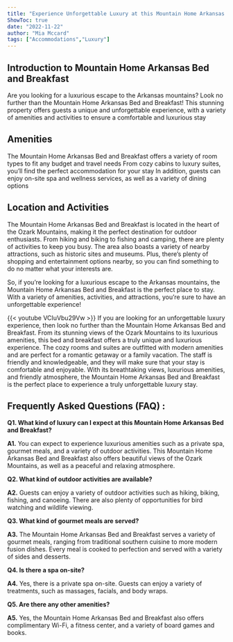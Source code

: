 ```yaml
---
title: "Experience Unforgettable Luxury at this Mountain Home Arkansas Bed and Breakfast!"
ShowToc: true 
date: "2022-11-22"
author: "Mia Mccard" 
tags: ["Accommodations","Luxury"]
---
```

## Introduction to Mountain Home Arkansas Bed and Breakfast 
Are you looking for a luxurious escape to the Arkansas mountains? Look no further than the Mountain Home Arkansas Bed and Breakfast! This stunning property offers guests a unique and unforgettable experience, with a variety of amenities and activities to ensure a comfortable and luxurious stay

## Amenities
The Mountain Home Arkansas Bed and Breakfast offers a variety of room types to fit any budget and travel needs From cozy cabins to luxury suites, you’ll find the perfect accommodation for your stay In addition, guests can enjoy on-site spa and wellness services, as well as a variety of dining options 

## Location and Activities
The Mountain Home Arkansas Bed and Breakfast is located in the heart of the Ozark Mountains, making it the perfect destination for outdoor enthusiasts. From hiking and biking to fishing and camping, there are plenty of activities to keep you busy. The area also boasts a variety of nearby attractions, such as historic sites and museums. Plus, there’s plenty of shopping and entertainment options nearby, so you can find something to do no matter what your interests are. 

So, if you’re looking for a luxurious escape to the Arkansas mountains, the Mountain Home Arkansas Bed and Breakfast is the perfect place to stay. With a variety of amenities, activities, and attractions, you’re sure to have an unforgettable experience!

{{< youtube VCIuVbu29Vw >}} 
If you are looking for an unforgettable luxury experience, then look no further than the Mountain Home Arkansas Bed and Breakfast. From its stunning views of the Ozark Mountains to its luxurious amenities, this bed and breakfast offers a truly unique and luxurious experience. The cozy rooms and suites are outfitted with modern amenities and are perfect for a romantic getaway or a family vacation. The staff is friendly and knowledgeable, and they will make sure that your stay is comfortable and enjoyable. With its breathtaking views, luxurious amenities, and friendly atmosphere, the Mountain Home Arkansas Bed and Breakfast is the perfect place to experience a truly unforgettable luxury stay.

## Frequently Asked Questions (FAQ) :
**Q1. What kind of luxury can I expect at this Mountain Home Arkansas Bed and Breakfast?**

**A1.** You can expect to experience luxurious amenities such as a private spa, gourmet meals, and a variety of outdoor activities. This Mountain Home Arkansas Bed and Breakfast also offers beautiful views of the Ozark Mountains, as well as a peaceful and relaxing atmosphere.

**Q2. What kind of outdoor activities are available?**

**A2.** Guests can enjoy a variety of outdoor activities such as hiking, biking, fishing, and canoeing. There are also plenty of opportunities for bird watching and wildlife viewing.

**Q3. What kind of gourmet meals are served?**

**A3.** The Mountain Home Arkansas Bed and Breakfast serves a variety of gourmet meals, ranging from traditional southern cuisine to more modern fusion dishes. Every meal is cooked to perfection and served with a variety of sides and desserts.

**Q4. Is there a spa on-site?**

**A4.** Yes, there is a private spa on-site. Guests can enjoy a variety of treatments, such as massages, facials, and body wraps.

**Q5. Are there any other amenities?**

**A5.** Yes, the Mountain Home Arkansas Bed and Breakfast also offers complimentary Wi-Fi, a fitness center, and a variety of board games and books.



